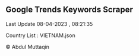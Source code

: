 

## Google Trends Keywords Scraper 
 
Last Update 08-04-2023 , 08:21:35

Country List :
VIETNAM.json



© Abdul Muttaqin 
